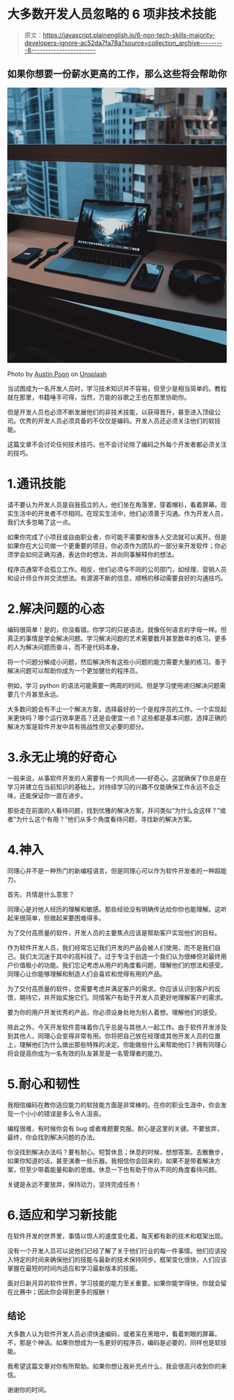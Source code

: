 # 大多数开发人员忽略的 6 项非技术技能

> 原文：<https://javascript.plainenglish.io/6-non-tech-skills-majority-developers-ignore-ac52da7fa78a?source=collection_archive---------8----------------------->

## 如果你想要一份薪水更高的工作，那么这些将会帮助你

![](img/5dfe6a5c6c10e3ec8fa5de8d29b8f964.png)

Photo by [Austin Poon](https://unsplash.com/@austinpoon?utm_source=medium&utm_medium=referral) on [Unsplash](https://unsplash.com?utm_source=medium&utm_medium=referral)

当试图成为一名开发人员时，学习技术知识并不容易，但至少是相当简单的。教程就在那里，书籍唾手可得，当然，万能的谷歌之王也在那里协助你。

但是开发人员也必须不断发展他们的非技术技能，以获得晋升，甚至进入顶级公司。优秀的开发人员必须具备的不仅仅是编码。开发人员还必须关注他们的软技能。

这篇文章不会讨论任何技术技巧，也不会讨论除了编码之外每个开发者都必须关注的技巧。

# 1.通讯技能

请不要认为开发人员是自我孤立的人，他们坐在角落里，穿着帽衫，看着屏幕。现实生活中的开发者不尽相同。在现实生活中，他们必须善于沟通。作为开发人员，我们大多忽略了这一点。

如果你完成了小项目或自由职业者，你可能不需要和很多人交流就可以离开。但是如果你在大公司做一个更重要的项目，你必须作为团队的一部分来开发软件；你必须学会如何正确沟通，表达你的想法，并向同事解释你的想法。

程序员通常不会孤立工作。相反，他们必须与不同的公司部门，如经理、营销人员和设计师合作并交流想法。有源源不断的信息，顺畅的移动需要良好的沟通技巧。

# 2.解决问题的心态

编码很简单！是的，你没看错。你学习的只是语法，就像任何语言的字母一样。但真正的事情是学会解决问题。学习解决问题的艺术需要数月甚至数年的练习。更多的人为解决问题而奋斗，而不是代码本身。

将一个问题分解成小问题，然后解决所有这些小问题的能力需要大量的练习。善于解决问题可以帮助你成为一个更加健壮的程序员。

例如，学习 python 的语法可能需要一两周的时间。但是学习使用递归解决问题需要几个月甚至永远。

大多数问题会有不止一个解决方案，选择最好的一个是程序员的工作。一个实现起来更快吗？哪个运行效率更高？还是会便宜一点？这些都是基本问题，选择正确的解决方案是软件开发中具有挑战性但又必要的部分。

# 3.永无止境的好奇心

一般来说，从事软件开发的人需要有一个共同点——好奇心。这就确保了你总是在学习并建立在当前知识的基础上。对持续学习的兴趣不仅能确保工作永远不会乏味，还能保证你一直在进步。

那些走在前面的人看待问题，找到优雅的解决方案，并问类似“为什么会这样？”或者“为什么这个有用？”他们从多个角度看待问题，寻找新的解决方案。

# 4.神入

同理心并不是一种热门的新编程语言。但是同理心可以作为软件开发者的一种超能力。

首先，共情是什么意思？

同理心是对他人经历的理解和敏感。那些经验没有明确传达给你你也能理解。这听起来很简单，但做起来要困难得多。

为了交付高质量的软件，开发人员的主要焦点应该是帮助客户实现他们的目标。

作为软件开发人员，我们经常忘记我们开发的产品会被人们使用，而不是我们自己。我们太沉迷于其中的高科技了。过于专注于创造一个我们认为很棒但对最终用户价值极小的功能。我们忘记考虑从用户的角度看问题，理解他们的想法和感受。同理心让你能够理解和制造人们会喜欢和觉得有用的产品。

为了交付高质量的软件，您需要考虑并满足客户的需求。你应该认识到客户的反馈，期待它，并开始实施它们。同情客户有助于开发人员更好地理解客户的需求。

要为你的用户开发优秀的产品，你必须设身处地为别人着想。理解他们的感受。

除此之外，今天开发软件意味着你几乎总是与其他人一起工作。由于软件开发涉及到其他人，同理心会变得非常有用。你将把自己放在经理或其他开发人员的位置上，理解他们为什么做出那些特殊的决定。你能做些什么来帮助他们？拥有同理心将会提高你成为一名有效的队友甚至是一名管理者的能力。

# 5.耐心和韧性

我相信编码在教你适应能力的软技能方面是非常棒的。在你的职业生涯中，你会发现一个小小的错误是多么令人沮丧。

编程很难，有时候你会有 bug 或者难题要克服。耐心是这里的关键。不要放弃，最终，你会找到解决问题的办法。

你没找到解决办法吗？要有耐心。短暂休息；休息的时候，想想答案。去散散步，如果你知道的话，甚至演奏一些乐器。我相信你会回来的，如果不是带着解决方案，但至少带着能量和新的思维。休息一下也有助于你从不同的角度看待问题。

关键是永远不要放弃，保持动力，坚持完成任务！

# 6.适应和学习新技能

在软件开发的世界里，事情以惊人的速度变化着。每天都有新的技术和框架出现。

没有一个开发人员可以说他们已经了解了关于他们行业的每一件事情。他们应该投入特定的时间来确保他们的技能与最新的技术保持同步。框架变化很快，人们应该掌握在最短的时间内适应和学习最新版本的技能。

面对日新月异的软件世界，学习技能的能力至关重要。如果你能学得快，你就会留在比赛中；因此你会得到更多的报酬！

## 结论

大多数人认为软件开发人员必须快速编码，或者呆在黑暗中，看着刺眼的屏幕。不，那是个神话。如果你想成为一名更好的程序员，编码是必要的，同样也是软技能。

我希望这篇文章对你有所帮助。如果你想让我补充点什么，我会很高兴收到你的来信。

谢谢你的时间。